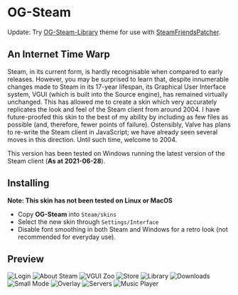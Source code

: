 # OG-Steam

Update: Try <a href="https://github.com/ungstein/OG-Steam-Library">OG-Steam-Library<a> theme for use with <a href="https://github.com/PhantomGamers/SteamFriendsPatcher">SteamFriendsPatcher<a>.

An Internet Time Warp
-

Steam, in its current form, is hardly recognisable when compared to early releases. However, you may be surprised to learn that, despite innumerable changes made to Steam in its 17-year lifespan, its Graphical User Interface system, VGUI (which is built into the Source engine), has remained virtually unchanged. This has allowed me to create a skin which very accurately replicates the look and feel of the Steam client from around 2004. I have future-proofed this skin to the best of my ability by including as few files as possible (and, therefore, fewer points of failure). Ostensibly, Valve has plans to re-write the Steam client in JavaScript; we have already seen several moves in this direction. Until such time, welcome to 2004.

This version has been tested on Windows running the latest version of the Steam client (**As at 2021-06-28**).

Installing
-

**Note: This skin has not been tested on Linux or MacOS**

* Copy **OG-Steam** into `Steam/skins`
* Select the new skin through `Settings/Interface`
* Disable font smoothing in both Steam and Windows for a retro look (not recommended for everyday use).

Preview
-

![Login](https://i.imgur.com/FdG0g2M.png)
![About Steam](https://i.imgur.com/GMRbUbi.png)
![VGUI Zoo](https://i.imgur.com/deMlNiK.png)
![Store](https://i.imgur.com/O5BduOB.png)
![Library](https://i.imgur.com/KF2y1Gv.png)
![Downloads](https://i.imgur.com/8YrQZhj.png)
![Small Mode](https://i.imgur.com/HSO8YJb.png)
![Overlay](https://i.imgur.com/FxAv87f.png)
![Servers](https://i.imgur.com/CFMBKd7.png)
![Music Player](https://i.imgur.com/nBrVwqL.png)
